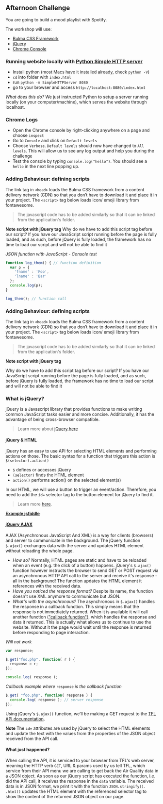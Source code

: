 ## Afternoon Challenge
You are going to build a mood playlist with Spotify.

The workshop will use:
* [Bulma CSS Framework](https://bulma.io/documentation/)
* [jQuery](https://www.digitalocean.com/community/tutorials/an-introduction-to-jquery)
* [Chrome Console](https://developers.google.com/web/tools/chrome-devtools/console/)

### Running website locally with [Python Simple HTTP server](https://www.pythonforbeginners.com/modules-in-python/how-to-use-simplehttpserver/)
* Install python (most Macs have it installed already, check `python -V`)
* `cd` into folder with `index.html`
* run `python -m SimpleHTTPServer 8080`
* go to your browser and access `http://localhost:8080/index.html`

_What does this do?_
We just instructed Python to setup a server running locally (on your computer/machine), which serves the website through localhost.

### Chrome Logs
* Open the Chrome console by right-clicking anywhere on a page and choose `inspect`
* Go to `Console` and click on `Default levels`
* Choose `Verbose`. `Default levels` should now have changed to `All levels`.
This will allow us to see any log output and help you during the challenge
* Test the console by typing `console.log("hello")`. You should see a `hello` in the next line popping up.

### Adding Behaviour: defining scripts
The link tag in `<head>` loads the Bulma CSS framework from a content delivery network (CDN) so that you don’t have to download it and place it in your project.
The `<script>` tag below loads icon/ emoji library from fontawesome.
> The javascript code has to be added similarly so that it can be linked from the application's folder.

**Note script with jQuery tag**
Why do we have to add this script tag before our script?
If you have our JavaScript script running before the page is fully loaded, and as such, before jQuery is fully loaded, the framework has no time to load our script and will not be able to find it

*JSON function with JavaScript - Console test*
```JavaScript
function log_them() { // function definition
  var p = {
    'fname' : 'Foo',
    'lname' : 'Bar'
  };
  console.log(p);
}

log_them(); // function call
```

### Adding Behaviour: defining scripts
The link tag in `<head>` loads the Bulma CSS framework from a content delivery network (CDN) so that you don’t have to download it and place it in your project.
The `<script>` tag below loads icon/ emoji library from fontawesome.
> The javascript code has to be added similarly so that it can be linked from the application's folder.

**Note script with jQuery tag**

Why do we have to add this script tag before our script?
If you have our JavaScript script running before the page is fully loaded, and as such, before jQuery is fully loaded, the framework has no time to load our script and will not be able to find it

### What is jQuery?
jQuery is a Javascript library that provides functions to make writing common JavaScript tasks easier and more concise. Additionally, it has the advantage of being cross-browser compatible.
> Learn more about [jQuery here](https://www.digitalocean.com/community/tutorials/an-introduction-to-jquery)

#### jQuery & HTML
jQuery has an easy to use API for selecting HTML elements and performing actions on those. The basic syntax for a function that triggers this action is
`$(selector).action()`

* `$` defines or accesses jQuery
* `(selector)` finds the HTML element
* `action()` performs action() on the selected element(s)

In our HTML, we will use a button to trigger an event/action. Therefore, you need to add the `id=` selector tag to the button element for jQuery to find it.
>Learn more [here](https://www.w3schools.com/jquery/jquery_selectors.asp).

**[Example jsfiddle](https://jsfiddle.net/MarisaAlina/8ues69tr/)**

#### [jQuery AJAX](https://learn.jquery.com/ajax/)
AJAX (Asynchronous JavaScript And XML) is a way for clients (browsers) and server to communicate in the background.
The jQuery function `$.ajax()` exchanges data with the server and updates HTML element without reloading the whole page.
* _How so?_
Normally, HTML pages are static and have to be reloaded when an event (e.g. the click of a button) happens.
jQuery's `$.ajax()` function however instructs the browser to send GET or POST request via an asynchronous HTTP API call to the server and receive it's response - all in the background! The function updates the HTML element it references with the received data.
* _Have you noticed the response format?_
Despite its name, the function doesn't use XML anymore to communicate but JSON.
* _What's with the asynchronous?_
The asynchronous in `$.ajax()` handles the response in a callback function. This simply means that the response is not immediately returned. When it is available it will call another function (["callback function"](https://learn.jquery.com/ajax/key-concepts/)), which handles the response and data it returned. This is actually what allows us to continue to use the website. Without it the page would wait until the response is returned before responding to page interaction.

_Will not work_
```javascript
var response;

$.get("foo.php", function( r ) {
  response = r;
});

console.log( response );
```
_Callback example where_ `response` _is the callback function_
```javascript
$.get( "foo.php", function( response ) {
  console.log( response ); // server response
});
```

Using jQuery's `$.ajax()` function, we’ll be making a GET request to the [TFL API documentation](https://api.tfl.gov.uk/swagger/ui/index.html?url=/swagger/docs/v1#!/AirQuality/).

**Note**
The `id=` attributes are used by jQuery to select the HTML elements and update the text with the values from the properties of the JSON object received from the API call.

#### What just happened?
When calling the API, it is serviced to your browser from TFL's web server, meaning the HTTP verb `GET`, URL & params used by us tell TFL, which service from their API menu we are calling to get back the Air Quality data in a JSON object.
As soon as our jQuery script has executed the function, i.e. did the API call, it receives the response in the `data` variable. The received data is in JSON format, we print it with the function `JSON.stringify()`. `.html()` updates the HTML element with the referenced selector tag to show the content of the returned JSON object on our page.
